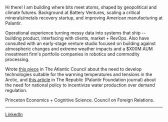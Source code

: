 
Hi there! I am building where bits meet atoms, shaped by geopolitical and climate futures. Background at Battery Ventures, scaling a critical minerals/metals recovery startup, and improving American manufacturing at Palantir.

Operational experience turning messy data into systems that ship -- building product, interfacing with clients, market + RevOps.
Also have consulted with an early-stage venture studio focused on building against atmospheric changes and extreme weather impacts and a $X00M AUM investment firm's portfolio companies in robotics and commodity processing.

Wrote [this piece](https://www.atlanticcouncil.org/blogs/new-atlanticist/nato-needs-a-strategy-to-address-russias-arctic-expansion/) in The Atlantic Council about the need to develop technologies suitable for the warming temperatures and tensions in the Arctic, and [this article](https://therepublicjournal.com/web-exclusives/fixing-americas-dry-bottleneck/) in The Republic (Palantir Foundation journal) about the need for national policy to incentivize water production over demand regulation.

Princeton Economics + Cognitive Science. Council on Foreign Relations.

---------
[LinkedIn](https://www.linkedin.com/in/david-babikian-247b47123/)
